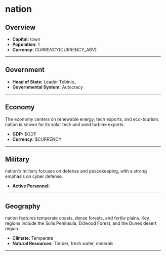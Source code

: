 # nation

## Overview

- **Capital:** town
- **Population:** 1
- **Currency:** $CURRENCY ($CURRENCY_ABV)

---

## Government

- **Head of State:** Leader Tobinio_
- **Governmental System:** Autocracy

---

## Economy
The economy centers on renewable energy, tech exports, and eco-tourism. nation is known for its solar tech and wind turbine exports.

- **GDP:** $GDP
- **Currency:** $CURRENCY

---

## Military
nation's military focuses on defense and peacekeeping, with a strong emphasis on cyber defense.

- **Active Personnel:** 

---

## Geography
nation features temperate coasts, dense forests, and fertile plains. Key regions include the Solis Peninsula, Eldwood Forest, and the Dunes desert region.

- **Climate:** Temperate
- **Natural Resources:** Timber, fresh water, minerals

---